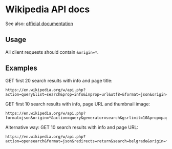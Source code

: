 # Wikipedia API docs

See also: [official documentation](https://www.mediawiki.org/wiki/API:Main_page)

## Usage

All client requests should contain `&origin=*`.

## Examples

GET first 20 search results with info and page title:

```
https://en.wikipedia.org/w/api.php?action=query&list=search&prop=info&inprop=url&utf8=&format=json&origin=*&srlimit=20&srsearch=belgrade
```

GET first 10 search results with info, page URL and thumbnail image:

```
https://en.wikipedia.org/w/api.php?format=json&origin=*&action=query&generator=search&gsrlimit=10&prop=pageimages|extracts&exintro&explaintext&exlimit=max&gsrsearch=belgrade
```

Alternative way: GET 10 search results with info and page URL:

```
https://en.wikipedia.org/w/api.php?action=opensearch&format=json&redirects=return&search=belgrade&origin=*
```

